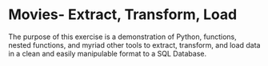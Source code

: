 # Movies- Extract, Transform, Load
The purpose of this exercise is a demonstration of Python, functions, nested functions, and myriad other tools to extract, transform, and load data in a clean and easily manipulable format to a SQL Database.